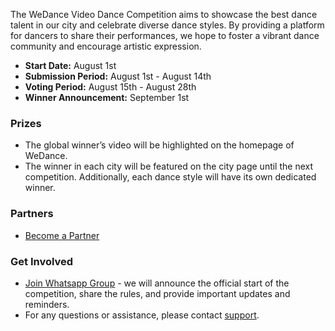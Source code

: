 The WeDance Video Dance Competition aims to showcase the best dance talent in our city and celebrate diverse dance styles. By providing a platform for dancers to share their performances, we hope to foster a vibrant dance community and encourage artistic expression.

- **Start Date:** August 1st
- **Submission Period:** August 1st - August 14th
- **Voting Period:** August 15th - August 28th
- **Winner Announcement:** September 1st

### Prizes

- The global winner’s video will be highlighted on the homepage of WeDance.
- The winner in each city will be featured on the city page until the next competition. Additionally, each dance style will have its own dedicated winner.

### Partners

- [Become a Partner](/competition/partners)

### Get Involved

- [Join Whatsapp Group](https://chat.whatsapp.com/IPCKKI520OUFxY5t7BbJ7s) - we will announce the official start of the competition, share the rules, and provide important updates and reminders.
- For any questions or assistance, please contact [support](/support).
